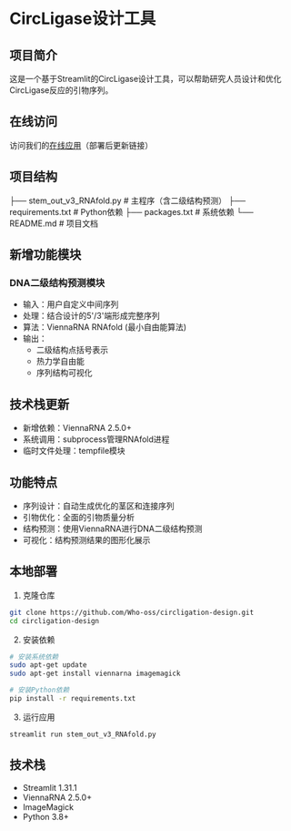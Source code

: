 # CircLigase设计工具

## 项目简介
这是一个基于Streamlit的CircLigase设计工具，可以帮助研究人员设计和优化CircLigase反应的引物序列。

## 在线访问
访问我们的[在线应用](https://share.streamlit.io)（部署后更新链接）

## 项目结构
├── stem_out_v3_RNAfold.py    # 主程序（含二级结构预测）
├── requirements.txt         # Python依赖
├── packages.txt            # 系统依赖
└── README.md                # 项目文档

## 新增功能模块
### DNA二级结构预测模块
- 输入：用户自定义中间序列
- 处理：结合设计的5'/3'端形成完整序列
- 算法：ViennaRNA RNAfold (最小自由能算法)
- 输出：
  - 二级结构点括号表示
  - 热力学自由能
  - 序列结构可视化

## 技术栈更新
- 新增依赖：ViennaRNA 2.5.0+
- 系统调用：subprocess管理RNAfold进程
- 临时文件处理：tempfile模块

## 功能特点
- 序列设计：自动生成优化的茎区和连接序列
- 引物优化：全面的引物质量分析
- 结构预测：使用ViennaRNA进行DNA二级结构预测
- 可视化：结构预测结果的图形化展示

## 本地部署
1. 克隆仓库
```bash
git clone https://github.com/Who-oss/circligation-design.git
cd circligation-design
```

2. 安装依赖
```bash
# 安装系统依赖
sudo apt-get update
sudo apt-get install viennarna imagemagick

# 安装Python依赖
pip install -r requirements.txt
```

3. 运行应用
```bash
streamlit run stem_out_v3_RNAfold.py
```

## 技术栈
- Streamlit 1.31.1
- ViennaRNA 2.5.0+
- ImageMagick
- Python 3.8+ 